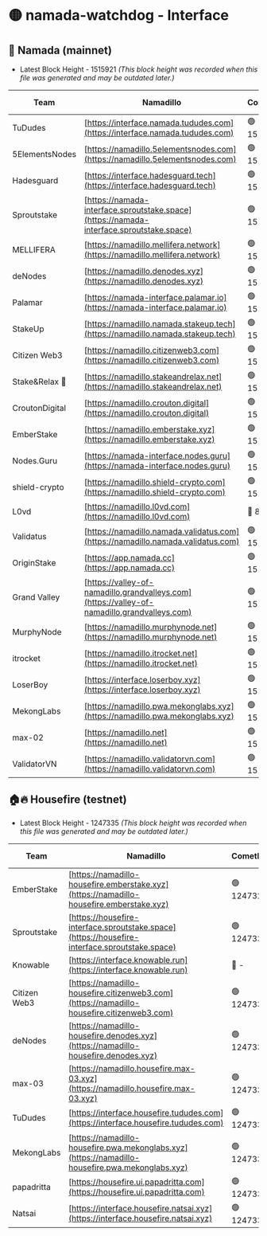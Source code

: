 # 🟡 namada-watchdog - Interface

## 🚀 Namada (mainnet)
- Latest Block Height - 1515921 *(This block height was recorded when this file was generated and may be outdated later.)*

| Team | Namadillo | CometBFT | Indexer | MASP Indexer |
|-|-|-|-|-|
| TuDudes | [https://interface.namada.tududes.com](https://interface.namada.tududes.com) | 🟢 1515902 | 🟢 1515902 | 🟢 1515902 |
| 5ElementsNodes | [https://namadillo.5elementsnodes.com](https://namadillo.5elementsnodes.com) | 🟢 1515902 | 🟢 1515902 | 🟢 1515902 |
| Hadesguard | [https://interface.hadesguard.tech](https://interface.hadesguard.tech) | 🟢 1515903 | 🟢 1515903 | 🔴 - |
| Sproutstake | [https://namada-interface.sproutstake.space](https://namada-interface.sproutstake.space) | 🟢 1515904 | 🟢 1515904 | 🟢 1515904 |
| MELLIFERA | [https://namadillo.mellifera.network](https://namadillo.mellifera.network) | 🟢 1515905 | 🟢 1515905 | 🟢 1515905 |
| deNodes | [https://namadillo.denodes.xyz](https://namadillo.denodes.xyz) | 🟢 1515906 | 🟢 1515906 | 🟢 1515906 |
| Palamar | [https://namada-interface.palamar.io](https://namada-interface.palamar.io) | 🟢 1515906 | 🔴 - | 🔴 - |
| StakeUp | [https://namadillo.namada.stakeup.tech](https://namadillo.namada.stakeup.tech) | 🟢 1515910 | 🟢 1515910 | 🟢 1515911 |
| Citizen Web3 | [https://namadillo.citizenweb3.com](https://namadillo.citizenweb3.com) | 🟢 1515911 | 🔴 1456688 | 🟢 1515910 |
| Stake&Relax 🦥 | [https://namadillo.stakeandrelax.net](https://namadillo.stakeandrelax.net) | 🟢 1515912 | 🟢 1515912 | 🟢 1515913 |
| CroutonDigital | [https://namadillo.crouton.digital](https://namadillo.crouton.digital) | 🟢 1515914 | 🔴 1338918 | 🟢 1515913 |
| EmberStake | [https://namadillo.emberstake.xyz](https://namadillo.emberstake.xyz) | 🟢 1515914 | 🟢 1515914 | 🟢 1515914 |
| Nodes.Guru | [https://namada-interface.nodes.guru](https://namada-interface.nodes.guru) | 🟢 1515915 | 🟢 1515915 | 🟢 1515914 |
| shield-crypto | [https://namadillo.shield-crypto.com](https://namadillo.shield-crypto.com) | 🟢 1515915 | 🔴 1510685 | 🟢 1515915 |
| L0vd | [https://namadillo.l0vd.com](https://namadillo.l0vd.com) | 🔴 894059 | 🔴 1297960 | 🔴 894059 |
| Validatus | [https://namadillo.namada.validatus.com](https://namadillo.namada.validatus.com) | 🟢 1515917 | 🔴 1338199 | 🟢 1515916 |
| OriginStake | [https://app.namada.cc](https://app.namada.cc) | 🟢 1515917 | 🟢 1515917 | 🟢 1515917 |
| Grand Valley | [https://valley-of-namadillo.grandvalleys.com](https://valley-of-namadillo.grandvalleys.com) | 🟢 1515917 | 🟢 1515917 | 🟢 1515917 |
| MurphyNode | [https://namadillo.murphynode.net](https://namadillo.murphynode.net) | 🟢 1515918 | 🟢 1515918 | 🔴 - |
| itrocket | [https://namadillo.itrocket.net](https://namadillo.itrocket.net) | 🟢 1515918 | 🔴 1339267 | 🔴 - |
| LoserBoy | [https://interface.loserboy.xyz](https://interface.loserboy.xyz) | 🟢 1515920 | 🟢 1515920 | 🔴 - |
| MekongLabs | [https://namadillo.pwa.mekonglabs.xyz](https://namadillo.pwa.mekonglabs.xyz) | 🟢 1515921 | 🟢 1515921 | 🟢 1515920 |
| max-02 | [https://namadillo.net](https://namadillo.net) | 🟢 1515921 | 🟢 1515921 | 🟢 1515921 |
| ValidatorVN | [https://namadillo.validatorvn.com](https://namadillo.validatorvn.com) | 🟢 1515921 | 🟢 1515921 | 🟢 1515921 |

## 🏠🔥 Housefire (testnet)
- Latest Block Height - 1247335 *(This block height was recorded when this file was generated and may be outdated later.)*

| Team | Namadillo | CometBFT | Indexer | MASP Indexer |
|-|-|-|-|-|
| EmberStake | [https://namadillo-housefire.emberstake.xyz](https://namadillo-housefire.emberstake.xyz) | 🟢 1247329 | 🟢 1247329 | 🔴 1083022 |
| Sproutstake | [https://housefire-interface.sproutstake.space](https://housefire-interface.sproutstake.space) | 🟢 1247330 | 🟢 1247330 | 🟢 1247330 |
| Knowable | [https://interface.knowable.run](https://interface.knowable.run) | 🔴 - | 🔴 - | 🔴 - |
| Citizen Web3 | [https://namadillo-housefire.citizenweb3.com](https://namadillo-housefire.citizenweb3.com) | 🟢 1247330 | 🔴 1162824 | 🔴 - |
| deNodes | [https://namadillo-housefire.denodes.xyz](https://namadillo-housefire.denodes.xyz) | 🟢 1247333 | 🟢 1247333 | 🟢 1247333 |
| max-03 | [https://namadillo.housefire.max-03.xyz](https://namadillo.housefire.max-03.xyz) | 🟢 1247333 | 🟢 1247333 | 🟢 1247333 |
| TuDudes | [https://interface.housefire.tududes.com](https://interface.housefire.tududes.com) | 🟢 1247334 | 🟢 1247333 | 🟢 1247333 |
| MekongLabs | [https://namadillo-housefire.pwa.mekonglabs.xyz](https://namadillo-housefire.pwa.mekonglabs.xyz) | 🟢 1247334 | 🟢 1247334 | 🔴 1083022 |
| papadritta | [https://housefire.ui.papadritta.com](https://housefire.ui.papadritta.com) | 🟢 1247334 | 🟢 1247334 | 🟢 1247334 |
| Natsai | [https://interface.housefire.natsai.xyz](https://interface.housefire.natsai.xyz) | 🟢 1247335 | 🟢 1247335 | 🟢 1247335 |

